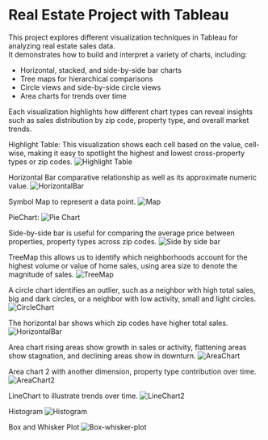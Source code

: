 # Real Estate Project with Tableau

This project explores different visualization techniques in Tableau for analyzing real estate sales data.  
It demonstrates how to build and interpret a variety of charts, including:

- Horizontal, stacked, and side-by-side bar charts  
- Tree maps for hierarchical comparisons  
- Circle views and side-by-side circle views  
- Area charts for trends over time  

Each visualization highlights how different chart types can reveal insights such as sales distribution by zip code, property type, and overall market trends.

Highlight Table: This visualization shows each cell based on the value, cell-wise, making it easy to spotlight the highest and lowest cross-property types or zip codes.
![Highlight Table](images/HighlightTable.png)

Horizontal Bar comparative relationship as well as its approximate numeric value.
![HorizontalBar](images/HorizontalBar.png)

Symbol Map to represent a data point.
![Map](images/Map.png)

PieChart:
![Pie Chart](images/PieChart.png)

Side-by-side bar is useful for comparing the average price between properties, property types across zip codes.
![Side by side bar](images/SideBySideBar.png)

TreeMap this allows us to identify which neighborhoods account for the highest volume or value of home sales, using area size to denote the magnitude of sales. 
![TreeMap](images/TreeMap.png)

A circle chart identifies an outlier, such as a neighbor with high total sales, big and dark circles, or a neighbor with low activity, small and light circles. 
![CircleChart](images/CircleChart.png)


The horizontal bar shows which zip codes have higher total sales. 
![HorizontalBar](images/HorizontalBar.png)

Area chart rising areas show growth in sales or activity, flattening areas show stagnation, and declining areas show in downturn.
![AreaChart](images/AreaChart.png)

Area chart 2 with another dimension, property type contribution over time.
![AreaChart2](images/AreaChart2.png)

LineChart to illustrate trends over time.
![LineChart2](images/LineChart2.png)

Histogram
![Histogram](images/Histogram.png)

Box and Whisker Plot
![Box-whisker-plot](images/Box-whisker-plot.png)
